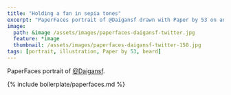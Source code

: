 ```yaml
---
title: "Holding a fan in sepia tones"
excerpt: "PaperFaces portrait of @Daigansf drawn with Paper by 53 on an iPad."
image: 
  path: &image /assets/images/paperfaces-daigansf-twitter.jpg 
  feature: *image
  thumbnail: /assets/images/paperfaces-daigansf-twitter-150.jpg
tags: [portrait, illustration, Paper by 53, beard]
---
```


PaperFaces portrait of [@Daigansf](http://twitter.com/Daigansf).

{% include boilerplate/paperfaces.md %}
